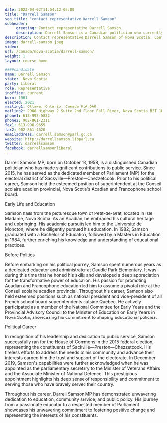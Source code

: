 ```yaml
---
date: 2023-04-02T11:54:12-05:00
title: "Darrell Samson"
seo_title: "contact representative Darrell Samson"
subheader:
     greeting: Contact representative Darrell Samson
     description: Darrell Samson is a Canadian politician who currently serves as a Member of Parliament. He was born on November 4, 1961. Perkins obtained his MBA from the Sobey School of Business at Saint Mary's University. He began his career in politics as a staff member for the Canadian Conservative Minister, the Honourable Barbara McDougall, during Prime Minister Brian Mulroney's government.
description: Contact representative Darrell Samson of Nova Scotia. Contact information for Darrell Samson includes email address, phone number, and mailing address.
image: darrell-samson.jpeg
video:
url: /canada/nova-scotia/darrell-samson/
weight: 1
layout: course_home

####candidate
name: Darrell Samson
state:	Nova Scotia
party: Liberal
role: Representative
inoffice: current
born: 1961
elected: 2021
mailing1: Ottawa, Ontario, Canada K1A 0A6
mailing2: 2900 Highway 2 Suite 2nd Floor Fall River, Nova Scotia B2T 1W4
phone1: 613-995-5822
phone2: 902-861-2311
fax1: 613-996-9655
fax2: 902-861-4620
emailaddress: darrell.samson@parl.gc.ca
website: http://darrellsamson.libparl.ca
twitter: darrellsamson
facebook: darrellsamsonliberal
---
```


Darrell Samson MP, born on October 13, 1958, is a distinguished Canadian politician who has made significant contributions to public service. Since 2015, he has served as the dedicated member of Parliament (MP) for the electoral district of Sackville—Preston—Chezzetcook. Prior to his political career, Samson held the esteemed position of superintendent at the Conseil scolaire acadien provincial, Nova Scotia's Acadian and Francophone school board.

Early Life and Education

Samson hails from the picturesque town of Petit-de-Grat, located in Isle Madame, Nova Scotia. As an Acadian, he embraced his cultural heritage and upbringing. His academic pursuits led him to the Université de Moncton, where he diligently pursued his education. In 1982, Samson graduated with a Bachelor of Education, followed by a Masters in Education in 1984, further enriching his knowledge and understanding of educational practices.

Before Politics

Before embarking on his political journey, Samson spent numerous years as a dedicated educator and administrator at Caudle Park Elementary. It was during this time that he honed his skills and developed a deep appreciation for the transformative power of education. His passion for promoting Acadian and Francophone education led him to assume a pivotal role at the Conseil scolaire acadien provincial. Throughout his career, Samson also held esteemed positions such as national president and vice-president of all French school board superintendents outside Quebec. He actively participated as a member of the National Committee for Early Years and the Provincial Advisory Council to the Minister of Education on Early Years in Nova Scotia, showcasing his commitment to shaping educational policies.

Political Career

In recognition of his leadership and dedication to public service, Samson successfully ran for the House of Commons in the 2015 federal election, representing the constituents of Sackville—Preston—Chezzetcook. His tireless efforts to address the needs of his community and advance their interests earned him the trust and support of the electorate. In December 2019, Samson's capabilities were further acknowledged when he was appointed as the parliamentary secretary to the Minister of Veterans Affairs and the Associate Minister of National Defence. This prestigious appointment highlights his deep sense of responsibility and commitment to serving those who have bravely served their country.

Throughout his career, Darrell Samson MP has demonstrated unwavering dedication to education, community service, and public policy. His journey from a passionate educator to a respected member of Parliament showcases his unwavering commitment to fostering positive change and representing the interests of his constituents.
